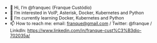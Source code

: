 - 👋 Hi, I’m @franquec (Franque Custódio)
- 👀 I’m interested in VoIP, Asterisk, Docker, Kubernetes and Python
- 🌱 I’m currently learning Docker, Kubernetes and Python
- 📫 How to reach me: email: franque@gmail.com / Twitter: @franque / LinkdIn: https://www.linkedin.com/in/franque-cust%C3%B3dio-702035a/

<!---
franquec/franquec is a ✨ special ✨ repository because its `README.md` (this file) appears on your GitHub profile.
You can click the Preview link to take a look at your changes.
--->
